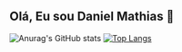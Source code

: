  ## Olá, Eu sou Daniel Mathias 👋

![Anurag's GitHub stats](https://github-readme-stats.vercel.app/api?username=11Mathias&show_icons=true&theme=radical&show_owner=true)
[![Top Langs](https://github-readme-stats.vercel.app/api/top-langs/?username=11Mathias&hide=javascript,css,hack)](https://github.com/anuraghazra/github-readme-stats)
